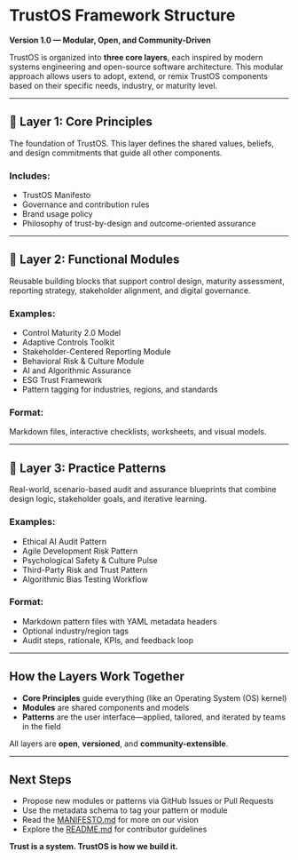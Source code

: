 # TrustOS Framework Structure

**Version 1.0 — Modular, Open, and Community-Driven**

TrustOS is organized into **three core layers**, each inspired by modern systems engineering and open-source software architecture. This modular approach allows users to adopt, extend, or remix TrustOS components based on their specific needs, industry, or maturity level.

---

## 🧭 Layer 1: Core Principles

The foundation of TrustOS. This layer defines the shared values, beliefs, and design commitments that guide all other components.

### Includes:
- TrustOS Manifesto
- Governance and contribution rules
- Brand usage policy
- Philosophy of trust-by-design and outcome-oriented assurance

---

## 🧱 Layer 2: Functional Modules

Reusable building blocks that support control design, maturity assessment, reporting strategy, stakeholder alignment, and digital governance.

### Examples:
- Control Maturity 2.0 Model
- Adaptive Controls Toolkit
- Stakeholder-Centered Reporting Module
- Behavioral Risk & Culture Module
- AI and Algorithmic Assurance
- ESG Trust Framework
- Pattern tagging for industries, regions, and standards

### Format:
Markdown files, interactive checklists, worksheets, and visual models.

---

## 🔁 Layer 3: Practice Patterns

Real-world, scenario-based audit and assurance blueprints that combine design logic, stakeholder goals, and iterative learning.

### Examples:
- Ethical AI Audit Pattern
- Agile Development Risk Pattern
- Psychological Safety & Culture Pulse
- Third-Party Risk and Trust Pattern
- Algorithmic Bias Testing Workflow

### Format:
- Markdown pattern files with YAML metadata headers
- Optional industry/region tags
- Audit steps, rationale, KPIs, and feedback loop

---

## How the Layers Work Together

- **Core Principles** guide everything (like an Operating System (OS) kernel)
- **Modules** are shared components and models
- **Patterns** are the user interface—applied, tailored, and iterated by teams in the field

All layers are **open**, **versioned**, and **community-extensible**.

---

## Next Steps

- Propose new modules or patterns via GitHub Issues or Pull Requests
- Use the metadata schema to tag your pattern or module
- Read the [MANIFESTO.md](MANIFESTO.md) for more on our vision
- Explore the [README.md](README.md) for contributor guidelines

**Trust is a system. TrustOS is how we build it.**
